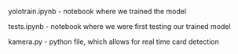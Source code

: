 yolotrain.ipynb - notebook where we trained the model

tests.ipynb - notebook where we were first testing our trained model

kamera.py - python file, which allows for real time card detection
